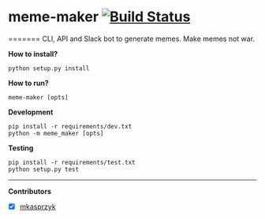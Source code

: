# meme-maker [![Build Status](https://travis-ci.org/mkasprzyk/meme-maker.svg?branch=master)](https://travis-ci.org/mkasprzyk/meme-maker)
=======
CLI, API and Slack bot to generate memes. Make memes not war.

**How to install?**
```
python setup.py install
```

**How to run?**
```
meme-maker [opts]
```

**Development**
```
pip install -r requirements/dev.txt
python -m meme_maker [opts]
```

**Testing**
```
pip install -r requirements/test.txt
python setup.py test
```

---

**Contributors**
- [x] [mkasprzyk](https://github.com/mkasprzyk)
